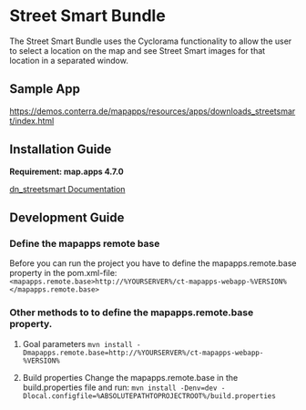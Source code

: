# Street Smart Bundle
The Street Smart Bundle uses the Cyclorama functionality to allow the user to select a location on the map and see Street Smart images for that location in a separated window.

## Sample App
https://demos.conterra.de/mapapps/resources/apps/downloads_streetsmart/index.html

## Installation Guide
**Requirement: map.apps 4.7.0**

[dn_streetsmart Documentation](https://github.com/conterra/mapapps-streetsmart/tree/master/src/main/js/bundles/dn_streetsmart)

## Development Guide
### Define the mapapps remote base
Before you can run the project you have to define the mapapps.remote.base property in the pom.xml-file:
`<mapapps.remote.base>http://%YOURSERVER%/ct-mapapps-webapp-%VERSION%</mapapps.remote.base>`

### Other methods to to define the mapapps.remote.base property.
1. Goal parameters
`mvn install -Dmapapps.remote.base=http://%YOURSERVER%/ct-mapapps-webapp-%VERSION%`

2. Build properties
Change the mapapps.remote.base in the build.properties file and run:
`mvn install -Denv=dev -Dlocal.configfile=%ABSOLUTEPATHTOPROJECTROOT%/build.properties`
